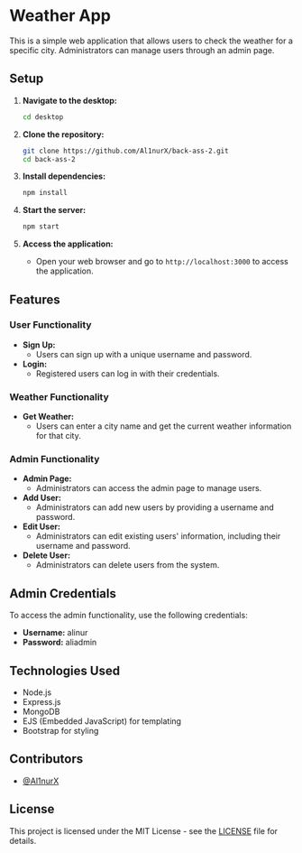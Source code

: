 # Weather App

This is a simple web application that allows users to check the weather for a specific city. Administrators can manage users through an admin page.

## Setup

1. **Navigate to the desktop:**

   ```bash
   cd desktop

2. **Clone the repository:**
    ```bash
    git clone https://github.com/Al1nurX/back-ass-2.git
    cd back-ass-2
    ```

3. **Install dependencies:**
    ```bash
    npm install
    ```

5. **Start the server:**
    ```bash
    npm start
    ```

6. **Access the application:**
    - Open your web browser and go to `http://localhost:3000` to access the application.

## Features

### User Functionality
- **Sign Up:**
  - Users can sign up with a unique username and password.
- **Login:**
  - Registered users can log in with their credentials.

### Weather Functionality
- **Get Weather:**
  - Users can enter a city name and get the current weather information for that city.

### Admin Functionality
- **Admin Page:**
  - Administrators can access the admin page to manage users.
- **Add User:**
  - Administrators can add new users by providing a username and password.
- **Edit User:**
  - Administrators can edit existing users' information, including their username and password.
- **Delete User:**
  - Administrators can delete users from the system.

## Admin Credentials

To access the admin functionality, use the following credentials:

- **Username:** alinur
- **Password:** aliadmin

## Technologies Used

- Node.js
- Express.js
- MongoDB
- EJS (Embedded JavaScript) for templating
- Bootstrap for styling

## Contributors

- [@Al1nurX](https://www.github.com/Al1nurX)

## License

This project is licensed under the MIT License - see the [LICENSE](LICENSE) file for details.
